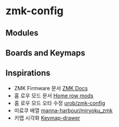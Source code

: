 # zmk-config

## Modules

## Boards and Keymaps

## Inspirations
- ZMK Firmware 문서 [ZMK Docs](https://zmk.dev/docs)
- 홈 로우 모드 문서 [Home row mods](https://precondition.github.io/home-row-mods)
- 홈 로우 모드 오타 수정 [urob/zmk-config](https://github.com/urob/zmk-config)
- 미료쿠 배열 [manna-harbour/miryoku_zmk](https://github.com/manna-harbour/miryoku_zmk)
- 키맵 시각화 [Keymap-drawer](https://keymap-drawer.streamlit.app)
